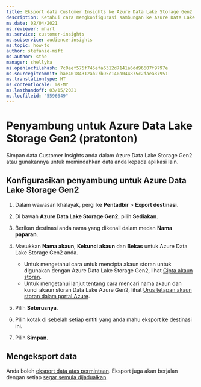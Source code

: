 ```yaml
---
title: Eksport data Customer Insights ke Azure Data Lake Storage Gen2
description: Ketahui cara mengkonfigurasi sambungan ke Azure Data Lake Storage Gen2.
ms.date: 02/04/2021
ms.reviewer: mhart
ms.service: customer-insights
ms.subservice: audience-insights
ms.topic: how-to
author: stefanie-msft
ms.author: sthe
manager: shellyha
ms.openlocfilehash: 7c0eef575f745efa6312d7141a6dd96607f9797e
ms.sourcegitcommit: bae40184312ab27b95c140a044875c2daea37951
ms.translationtype: HT
ms.contentlocale: ms-MY
ms.lasthandoff: 03/15/2021
ms.locfileid: "5596649"
---
```

# <a name="connector-for-azure-data-lake-storage-gen2-preview"></a>Penyambung untuk Azure Data Lake Storage Gen2 (pratonton)

Simpan data Customer Insights anda dalam Azure Data Lake Storage Gen2 atau gunakannya untuk memindahkan data anda kepada aplikasi lain.

## <a name="configure-the-connector-for-azure-data-lake-storage-gen2"></a>Konfigurasikan penyambung untuk Azure Data Lake Storage Gen2

1. Dalam wawasan khalayak, pergi ke **Pentadbir** > **Export destinasi**.

1. Di bawah **Azure Data Lake Storage Gen2**, pilih **Sediakan**.

1. Berikan destinasi anda nama yang dikenali dalam medan **Nama paparan**.

1. Masukkan **Nama akaun**, **Kekunci akaun** dan **Bekas** untuk Azure Data Lake Storage Gen2 anda.
    - Untuk mengetahui cara untuk mencipta akaun storan untuk digunakan dengan Azure Data Lake Storage Gen2, lihat [Cipta akaun storan](/azure/storage/blobs/create-data-lake-storage-account). 
    - Untuk mengetahui lanjut tentang cara mencari nama akaun dan kunci akaun storan Data Lake Azure Gen2, lihat [Urus tetapan akaun storan dalam portal Azure](/azure/storage/common/storage-account-manage).

1. Pilih **Seterusnya**.

1. Pilih kotak di sebelah setiap entiti yang anda mahu eksport ke destinasi ini.

1. Pilih **Simpan**.

## <a name="export-the-data"></a>Mengeksport data

Anda boleh [eksport data atas permintaan](export-destinations.md#export-data-on-demand). Eksport juga akan berjalan dengan setiap [segar semula dijadualkan](system.md#schedule-tab).